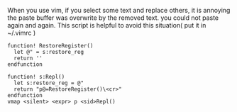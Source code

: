 When you use vim, if you select some text and replace others, it is annoying the paste buffer was overwrite by the removed text. you could not paste again and again.
This script is helpful to avoid this situation( put it in ~/.vimrc )

```
function! RestoreRegister()
  let @" = s:restore_reg
  return ''
endfunction

function! s:Repl()
  let s:restore_reg = @"
  return "p@=RestoreRegister()\<cr>"
endfunction
vmap <silent> <expr> p <sid>Repl()
```
